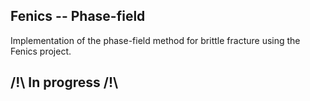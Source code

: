 ## Fenics -- Phase-field

Implementation of the phase-field method for brittle fracture using the Fenics project.

## /!\ In progress /!\
